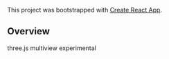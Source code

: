 This project was bootstrapped with [Create React App](https://github.com/facebook/create-react-app).

## Overview
three.js multiview experimental